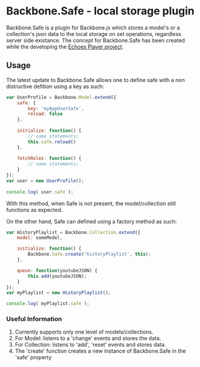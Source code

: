 # Backbone.Safe - local storage plugin
Backbone.Safe is a plugin for Backbone.js which stores a model's or a collection's json data to the local storage on set operations, regardless server side existance.
The concept for Backbone.Safe has been created while the developing the [Echoes Player project](https://github.com/orizens/echoes).

## Usage
The latest update to Backbone.Safe allows one to define safe with a non distructive defition using a key as such:
```javascript
var UserProfile = Backbone.Model.extend({
	safe: {
		key: 'myAppUserSafe',
		reload: false
	},
 
	initialize: function() {
		// some statements;
		this.safe.reload()
	},
 
	fetchRoles: function() {
		// some statements;
	}
});
var user = new UserProfile();
 
console.log( user.safe );
```
With this method, when Safe is not present, the model/collection still functions as expected.

On the other hand, Safe can defined using a factory method as such:
```javascript
var HistoryPlaylist = Backbone.Collection.extend({
	model: someModel,

	initialize: function() {
		Backbone.Safe.create('historyPlaylist', this);
	},

	queue: function(youtubeJSON) {
		this.add(youtubeJSON);
	}
});
var myPlaylist = new HistoryPlaylist();

console.log( myPlaylist.safe );
```

### Useful Information
1. Currently supports only one level of models/collections.
2. For Model: listens to a 'change' events and stores the data.
3. For Collection: listens to 'add', 'reset' events and stores data.
4. The 'create' function creates a new instance of Backbone.Safe in the 'safe' property
